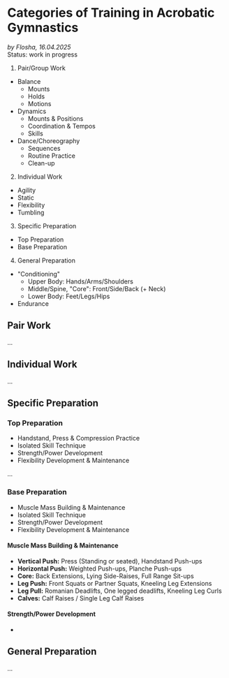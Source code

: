 # Categories of Training in Acrobatic Gymnastics

*by Flosha, 16.04.2025*  
Status: work in progress

1. Pair/Group Work
  * Balance
    * Mounts
    * Holds
    * Motions
  * Dynamics
    * Mounts & Positions
    * Coordination & Tempos
    * Skills 
  * Dance/Choreography
    * Sequences
    * Routine Practice
    * Clean-up 
2. Individual Work
  * Agility 
  * Static 
  * Flexibility
  * Tumbling
3. Specific Preparation
  * Top Preparation 
  * Base Preparation
4. General Preparation 
  * "Conditioning" 
    * Upper Body: Hands/Arms/Shoulders
    * Middle/Spine, "Core": Front/Side/Back (+ Neck)
    * Lower Body: Feet/Legs/Hips
  * Endurance


## Pair Work
...


## Individual Work
...


## Specific Preparation

### Top Preparation

* Handstand, Press & Compression Practice
* Isolated Skill Technique
* Strength/Power Development
* Flexibility Development & Maintenance

...



### Base Preparation

* Muscle Mass Building & Maintenance
* Isolated Skill Technique
* Strength/Power Development
* Flexibility Development & Maintenance


#### Muscle Mass Building & Maintenance

* **Vertical Push:** Press (Standing or seated), Handstand Push-ups
* **Horizontal Push:** Weighted Push-ups, Planche Push-ups
* **Core:** Back Extensions, Lying Side-Raises, Full Range Sit-ups
* **Leg Push:** Front Squats or Partner Squats, Kneeling Leg Extensions
* **Leg Pull:** Romanian Deadlifts, One legged deadlifts, Kneeling Leg Curls
* **Calves:** Calf Raises / Single Leg Calf Raises


#### Strength/Power Development

* 



## General Preparation
...



